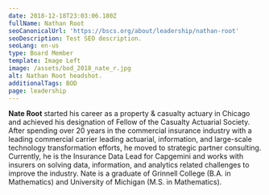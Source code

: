 ```yaml
---
date: 2018-12-18T23:03:06.180Z
fullName: Nathan Root
seoCanonicalUrl: 'https://bscs.org/about/leadership/nathan-root'
seoDescription: Test SEO description.
seoLang: en-us
type: Board Member
template: Image Left
image: /assets/bod_2018_nate_r.jpg
alt: Nathan Root headshot.
additionalTags: BOD
page: leadership
---
```


**Nate Root** started his career as a property & casualty actuary in Chicago and achieved his designation of Fellow of the Casualty Actuarial Society. After spending over 20 years in the commercial insurance industry with a leading commercial carrier leading actuarial, information, and large-scale technology transformation efforts, he moved to strategic partner consulting. Currently, he is the Insurance Data Lead for Capgemini and works with insurers on solving data, information, and analytics related challenges to improve the industry. Nate is a graduate of Grinnell College (B.A. in Mathematics) and University of Michigan (M.S. in Mathematics).
